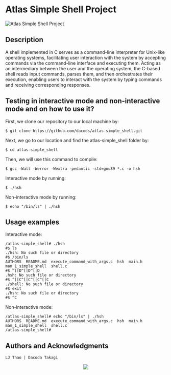 # Atlas Simple Shell Project
![Atlas Simple Shell Project](https://i.ibb.co/wR6sN8V/SIMPLE-SHELL.png)

## Description
A shell implemented in C serves as a command-line interpreter for Unix-like operating systems, facilitating user interaction with the system by accepting commands via the command-line interface and executing them. Acting as an intermediary between the user and the operating system, the C-based shell reads input commands, parses them, and then orchestrates their execution, enabling users to interact with the system by typing commands and receiving corresponding responses.

## Testing in interactive mode and non-interactive mode and on how to use it?
First, we clone our repository to our local machine by:

```
$ git clone https://github.com/dacods/atlas-simple_shell.git
```

Next, we go to our location and find the atlas-simple_shell folder by:

```
$ cd atlas-simple_shell
```

Then, we will use this command to compile:

```
$ gcc -Wall -Werror -Wextra -pedantic -std=gnu89 *.c -o hsh
```

Interactive mode by running:

```
$ ./hsh
```

Non-interactive mode by running:

```
$ echo "/bin/ls" | ./hsh
```

## Usage examples
Interactive mode:

```
/atlas-simple_shell# ./hsh
#$ ls
./hsh: No such file or directory
#$ /bin/ls
AUTHORS  README.md  execute_command_with_args.c  hsh  main.h  man_1_simple_shell  shell.c
#$ ^[[D^[[D^[[D
.hsh: No such file or directory
#$ ^[[C^[[C^[[C^[[C
./shell: No such file or directory
#$ exit
./hsh: No such file or directory
#$ ^C
```

Non-interactive mode:

```
/atlas-simple_shell# echo "/bin/ls" | ./hsh
AUTHORS  README.md  execute_command_with_args.c  hsh  main.h  man_1_simple_shell  shell.c
/atlas-simple_shell#
```

## Authors and Acknowledgments

```
LJ Thao | Dacoda Takagi
```

<p align="center">
  <img src="https://media1.giphy.com/media/1oF1KAEYvmXBMo6uTS/giphy.gif?cid=6c09b952mab0863mf9e67wk3bsrsznh9wn4ccgmvitg1xq8i&ep=v1_internal_gif_by_id&rid=giphy.gif&ct=g"/>
</p>
